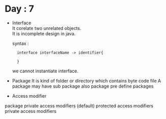 # Day : 7           

* Interface     
    It corelate two unrelated objects.  
    It is incomplete design in java.    

    syntax : 

        interface interfaceName -> identifier{

        }
    
    we cannot instantiate interface.    
    
* Package 
    It is kind of folder or directory which contains byte code file
    A package may have sub package also 
    package pre define packages 


* Access modifier 

package private access modifiers (default)
protected  access modifiers
private  access modifiers

                                                                                                                                     